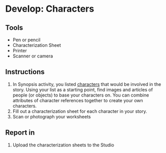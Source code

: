 # Develop: Characters

## Tools

* Pen or pencil
* Characterization Sheet
* Printer
* Scanner or camera

## Instructions

1. In Synopsis activity, you listed [characters](/topics/character.md) that would be involved in the story. Using your list as a starting point, find images and articles of people \(or objects\) to base your characters on. You can combine attributes of character references together to create your own characters.
2. Fill out a characterization sheet for each character in your story.
3. Scan or photograph your worksheets

## Report in

1. Upload the characterization sheets to the Studio



